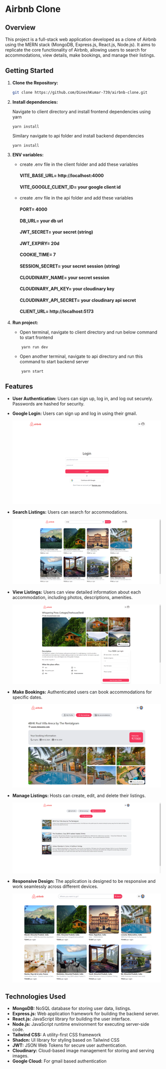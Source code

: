 # Airbnb Clone

## Overview

This project is a full-stack web application developed as a clone of Airbnb using the MERN stack (MongoDB, Express.js, React.js, Node.js). It aims to replicate the core functionality of Airbnb, allowing users to search for accommodations, view details, make bookings, and manage their listings.

## Getting Started

1. **Clone the Repository:**

   ```bash
   git clone https://github.com/DineshKumar-739/airbnb-clone.git

   ```

2. **Install dependencies:**

   Navigate to client directory and install frontend dependencies using yarn

   ```
   yarn install
   ```

   Similary navigate to api folder and install backend dependencies

   ```
   yarn install
   ```

3. **ENV variables:**

   - create .env file in the client folder and add these variables

     #### VITE_BASE_URL= http://localhost:4000

     #### VITE_GOOGLE_CLIENT_ID= your google client id

   - create .env file in the api folder and add these variables

     #### PORT= 4000

     #### DB_URL= your db url

     #### JWT_SECRET= your secret (string)

     #### JWT_EXPIRY= 20d

     #### COOKIE_TIME= 7

     #### SESSION_SECRET= your secret session (string)

     #### CLOUDINARY_NAME= your secret session

     #### CLOUDINARY_API_KEY= your cloudinary key

     #### CLOUDINARY_API_SECRET= your cloudinary api secret

     #### CLIENT_URL= http://localhost:5173

4. **Run project:**
   - Open terminal, navigate to client directory and run below command to start frontend
   ```
       yarn run dev
   ```
   - Open another terminal, navigate to api directory and run this command to start backend server
   ```
       yarn start
   ```

## Features

- **User Authentication:** Users can sign up, log in, and log out securely. Passwords are hashed for security.
- **Google Login:** Users can sign up and log in using their gmail.

  ![Airbnb Logo](client/public/assets/auth.png)

- **Search Listings:** Users can search for accommodations.

  ![Airbnb Logo](client/public/assets/search.png)

- **View Listings:** Users can view detailed information about each accommodation, including photos, descriptions, amenities.

  ![Airbnb Logo](client/public/assets/view.png)

- **Make Bookings:** Authenticated users can book accommodations for specific dates.

  ![Airbnb Logo](client/public/assets/book.png)

- **Manage Listings:** Hosts can create, edit, and delete their listings.

  ![Airbnb Logo](client/public/assets/manage.png)

- **Responsive Design:** The application is designed to be responsive and work seamlessly across different devices.

  ![Airbnb Logo](client/public/assets/hero.png)

## Technologies Used

- **MongoDB:** NoSQL database for storing user data, listings.
- **Express.js:** Web application framework for building the backend server.
- **React.js:** JavaScript library for building the user interface.
- **Node.js:** JavaScript runtime environment for executing server-side code.
- **Tailwind CSS:** A utility-first CSS framework
- **Shadcn:** UI library for styling based on Tailwind CSS
- **JWT:** JSON Web Tokens for secure user authentication.
- **Cloudinary:** Cloud-based image management for storing and serving images.
- **Google Cloud:** For gmail based authentication
